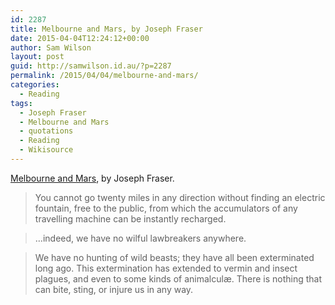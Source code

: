 ```yaml
---
id: 2287
title: Melbourne and Mars, by Joseph Fraser
date: 2015-04-04T12:24:12+00:00
author: Sam Wilson
layout: post
guid: http://samwilson.id.au/?p=2287
permalink: /2015/04/04/melbourne-and-mars/
categories:
  - Reading
tags:
  - Joseph Fraser
  - Melbourne and Mars
  - quotations
  - Reading
  - Wikisource
---
```

[Melbourne and Mars](https://en.wikisource.org/wiki/Melbourne_and_Mars), by Joseph Fraser.

> You cannot go twenty miles in any direction without finding an electric fountain, free to the public, from which the accumulators of any travelling machine can be instantly recharged.

> &#8230;indeed, we have no wilful lawbreakers anywhere.

> We have no hunting of wild beasts; they have all been exterminated long ago. This extermination has extended to vermin and insect plagues, and even to some kinds of animalculæ. There is nothing that can bite, sting, or injure us in any way.